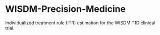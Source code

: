# WISDM-Precision-Medicine
Individualized treatment rule (ITR) estimation for the WISDM T1D clinical trial.
